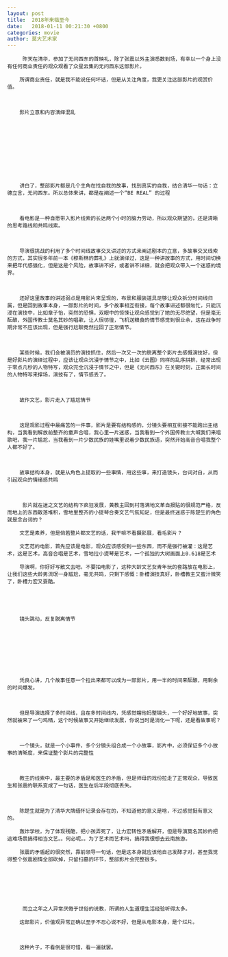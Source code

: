 ```yaml
---
layout: post
title:  2018年来临至今
date:   2018-01-11 00:21:30 +0800
categories: movie 
author: 莫大艺术家
---
```


      

         昨天在清华，参加了无问西东的首映礼，除了张震以外主演悉数到场，有幸以一个身上没有任何商业责任的观众观看了众星云集的无问西东这部影片。

        所谓商业责任，就是我不能说任何坏话，但是从关注角度，我更关注这部影片的观赏价值。

    

        影片立意和内容演绎混乱









        

        讲白了，整部影片都是几个主角在找自我的故事，找到真实的自我，结合清华一句话：立德立言，无问西东。所以总体来讲，都是在阐述一个“BE REAL” 的过程



        看电影是一种自愿带入影片线索的长达两个小时的脑力劳动，所以观众期望的，还是清晰的思考路线和共鸣线索。



        导演很挑战的利用了多个时间线故事交叉讲述的方式来阐述剧本的立意，多故事交叉线索的方式，其实很多年前一本《穆斯林的葬礼》上就演绎过，这是一种讲故事的方式，用时间切换来把年代感强化，但是这是个风险，故事讲不好，或者讲不详细，就会把观众带入一个迷惑的境界。



        还好这里故事的讲述弱点是用影片来呈现的，布景和服装道具足够让观众拆分时间线归属，但是回到故事本身，一部影片的时间，多个故事相互衔接，每个故事讲述都很匆忙，只能沉浸在演技中，比如章子怡，突然的恐惧，双眼中的惊悚让观众感觉到了她的无尽绝望，但是毫无酝酿，外国传教士莫名其妙的唱歌，让人很彷徨，飞机送粮食的情节感觉到很业余，这在战争时期非常不应该出现，但是强行尬聊竟然拉回了正常情节。



        某些时候，我们会被演员的演技抓住，然后一次又一次的脱离整个影片去感慨演技好，但是好影片的演绎过程中，应该让观众沉浸于情节之中，比如《云图》同样的乱序拼排，经常出现于零点几秒的人物特写，观众完全沉浸于情节之中，但是《无问西东》在关键时刻，正面长时间的人物特写来撑场，演技有了，情节感丢了。



        故作文艺，影片走入了尴尬情节

  

        这是观影过程中最痛苦的一件事，影片是要有结构感的，分镜头要相互衔接不能跑出主结构，当我看到解放前整齐的童声合唱，我心里一片迷惑，当我看到一个外国传教士大喊我们来唱歌吧，我一片尴尬，当我看到一片少数民族的娃嘴里说着少数民族语，突然开始高音合唱我整个人都不好了。



        故事结构本身，就是从角色上提取的一些事情，用这些事，来打造镜头，台词对白，从而引起观众的情绪感共鸣

       

         影片就在迷之文艺的结构下疯狂发展，黄教主回到村落满地文革自报贴的很规范严格，反而地上的东西散落堆积，雪地里整齐的小提琴合奏文艺气氛知足，但是最终迷惑于陈楚生的角色就是念台词的？

        文艺是素养，但是倘若整片都文艺的话，我干嘛不看摄影展，看毛影片？

        文艺范的电影，首先应该是电影，观众应该感受到一些东西，而不是强行被灌：这是艺术，这是艺术，高音合唱是艺术，雪地拉小提琴是艺术，一个孤独的大树画面上0.618是艺术

        导演啊，你好好写散文去吧，不要拍电影了，这种大龄文艺女青年玩的套路放在电影上，让我们这些大龄男流氓一身尴尬，毫无共鸣，只剩下感慨：卧槽演技真好，卧槽教主又蜜汁微笑了，卧槽力宏又耍酷。





        镜头跳动，反复脱离情节









        凭良心讲，几个故事任意一个拉出来都可以成为一部影片，用一半的时间来酝酿，用剩余的时间爆发。



        但是导演选择了多时间线，且在多时间线内，凭感觉瞎他妈整镜头，一个好好地故事，突然就被来了一勺鸡精，这个时候故事又开始继续发展，你说当时是消化一下呢，还是看故事呢？



        一个镜头，就是一个小事件，多个分镜头组合成一个小故事，影片中，必须保证多个小故事的清晰度，来保证整个影片的完整性



        教主的线索中，最主要的矛盾是和医生的矛盾，但是师母的戏份拉走了正常观众，导致医生和张震的联系变成了一句话，医生在后半段彻底丢失。



        陈楚生就是为了清华大牌缅怀记录会存在的，不知道他的意义是啥，不过感觉挺有意义的。

        轰炸学校，为了体现残酷，把小孩弄死了，让力宏转性矛盾解开，但是导演莫名其妙的把逃难场景搞得相当文艺。。何必呢。。为了艺术而艺术吗，搞得我很想去云南旅游。

        张震的矛盾起的很突然，靠前领导一句话，但是这本身就应该他自己发酵才对，甚至我觉得整个张震剧情全部砍掉，只留扫墓的环节，整部影片会完整很多。

        



        

         而立之年之人异常厌倦于世俗的说教，所谓的人生道理生活经验听得太多。

        这部影片，价值观异常正确以至于不忍心说不好，但是从电影本身，是个烂片。

        

        这种片子，不看倒是很可惜，看一遍就罢。



